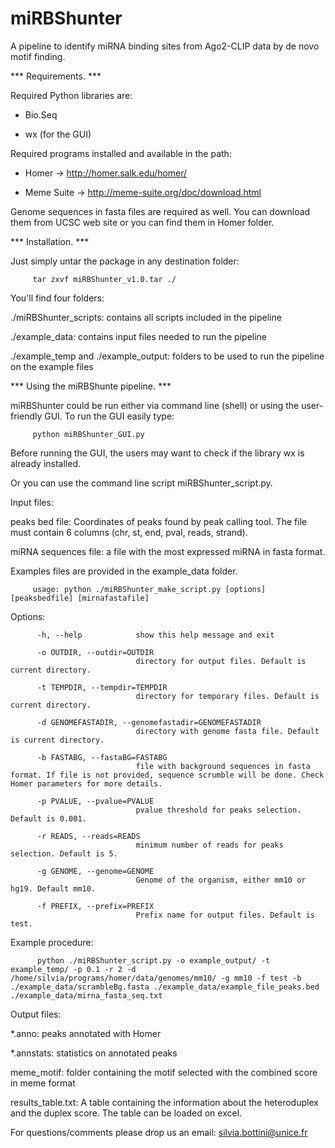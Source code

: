 # miRBShunter
A pipeline to identify miRNA binding sites from Ago2-CLIP data by de novo motif finding.




***  Requirements. ***

Required Python libraries are:

- Bio.Seq 

- wx (for the GUI)


Required programs installed and available in the path:

- Homer -> http://homer.salk.edu/homer/

- Meme Suite -> http://meme-suite.org/doc/download.html


Genome sequences in fasta files are required as well. You can download them from UCSC web site or you can find them in Homer folder. 


***  Installation. ***


Just simply untar the package in any destination folder:


         tar zxvf miRBShunter_v1.0.tar ./


You'll find four folders:


./miRBShunter_scripts: contains all scripts included in the pipeline

./example_data: contains input files needed to run the pipeline

./example_temp and ./example_output: folders to be used to run the pipeline on the example files




*** Using the miRBShunte pipeline. ***


miRBShunter could be run either via command line (shell) or using the user-friendly GUI. To run the GUI easily type:


         python miRBShunter_GUI.py


Before running the GUI, the users may want to check if the library wx is already installed.


Or you can use the command line script miRBShunter_script.py.


Input files: 


peaks bed file: Coordinates of peaks found by peak calling tool. The file must contain 6 columns (chr, st, end, pval, reads, strand).


miRNA sequences file: a file with the most expressed miRNA in fasta format.



Examples files are provided in the example_data folder. 



         usage: python ./miRBShunter_make_script.py [options] [peaksbedfile] [mirnafastafile]



Options:


          -h, --help            show this help message and exit

          -o OUTDIR, --outdir=OUTDIR
                                directory for output files. Default is current directory.
          
          -t TEMPDIR, --tempdir=TEMPDIR
                                directory for temporary files. Default is current directory.
                                
          -d GENOMEFASTADIR, --genomefastadir=GENOMEFASTADIR
                                directory with genome fasta file. Default is current directory.
                                
          -b FASTABG, --fastaBG=FASTABG
                                file with background sequences in fasta format. If file is not provided, sequence scrumble will be done. Check Homer parameters for more details.
          
          -p PVALUE, --pvalue=PVALUE
                                pvalue threshold for peaks selection. Default is 0.001.
                                
          -r READS, --reads=READS
                                minimum number of reads for peaks selection. Default is 5.
                                
          -g GENOME, --genome=GENOME
                                Genome of the organism, either mm10 or hg19. Default mm10.
          
          -f PREFIX, --prefix=PREFIX
                                Prefix name for output files. Default is test.

                        
Example procedure:


          python ./miRBShunter_script.py -o example_output/ -t example_temp/ -p 0.1 -r 2 -d /home/silvia/programs/homer/data/genomes/mm10/ -g mm10 -f test -b ./example_data/scrambleBg.fasta ./example_data/example_file_peaks.bed ./example_data/mirna_fasta_seq.txt

Output files:


*.anno: peaks annotated with Homer

*.annstats: statistics on annotated peaks

meme_motif: folder containing the motif selected with the combined score in meme format

results_table.txt: A table containing the information about the heteroduplex and the duplex score. The table can be loaded on excel.


For questions/comments please drop us an email: silvia.bottini@unice.fr

